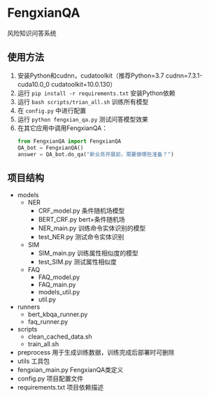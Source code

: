 # FengxianQA
风险知识问答系统
## 使用方法
1. 安装Python和cudnn，cudatoolkit（推荐Python=3.7 cudnn=7.3.1-cuda10.0_0 cudatoolkit=10.0.130）
2. 运行 `pip install -r requirements.txt` 安装Python依赖
3. 运行 `bash scripts/trian_all.sh` 训练所有模型
4. 在 `config.py` 中进行配置
5. 运行 `python fengxian_qa.py` 测试问答模型效果
6. 在其它应用中调用FengxianQA： 
    ```Python
    from FengxianQA import FengxianQA
    QA_bot = FengxianQA()
    answer = QA_bot.do_qa("新业务开展前，需要做哪些准备？")
    ```

## 项目结构
* models
    * NER
        * CRF_model.py  条件随机场模型
        * BERT_CRF.py  bert+条件随机场
        * NER_main.py  训练命令实体识别的模型
        * test_NER.py  测试命令实体识别
    * SIM
        * SIM_main.py  训练属性相似度的模型
        * test_SIM.py 测试属性相似度
    * FAQ
        * FAQ_model.py
        * FAQ_main.py
        * models_util.py
        * util.py
* runners
    * bert_kbqa_runner.py
    * faq_runner.py
* scripts
    * clean_cached_data.sh
    * train_all.sh
* preprocess 用于生成训练数据，训练完成后部署时可删除
* utils 工具包
* fengxian_main.py  FengxianQA类定义
* config.py 项目配置文件
* requirements.txt 项目依赖描述
